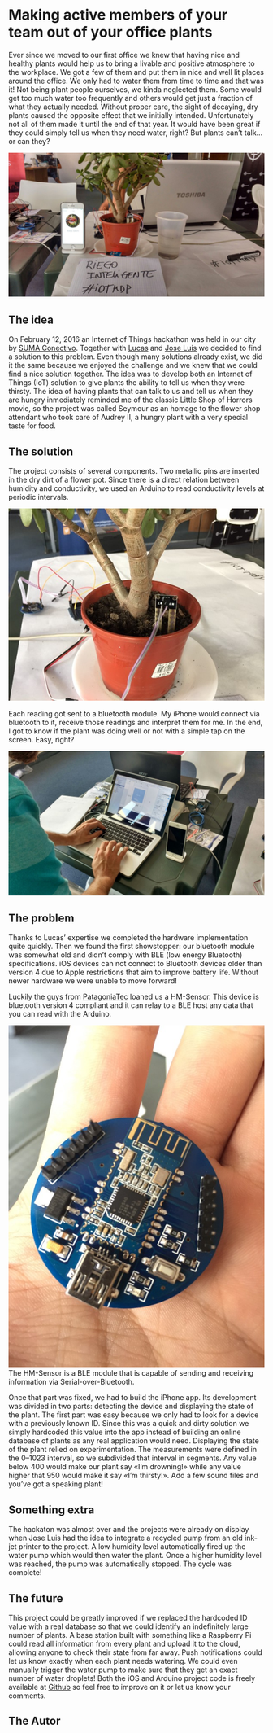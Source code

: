 # Making active members of your team out of your office plants

Ever since we moved to our first office we knew that having nice and healthy plants would help us to bring a livable and positive atmosphere to the workplace. We got a few of them and put them in nice and well lit places around the office. We only had to water them from time to time and that was it!
Not being plant people ourselves, we kinda neglected them. Some would get too much water too frequently and others would get just a fraction of what they actually needed. Without proper care, the sight of decaying, dry plants caused the opposite effect that we initially intended. Unfortunately not all of them made it until the end of that year. It would have been great if they could simply tell us when they need water, right? But plants can’t talk… or can they?

![img1](docs/img/img1.jpeg)

## The idea

On February 12, 2016 an Internet of Things hackathon was held in our city by [SUMA Conectivo](https://web.archive.org/web/20160426044837/http://sumaconectivo.org/index.html). Together with [Lucas](https://twitter.com/lmtreser) and [Jose Luis](http://www.roboticaeducativa.com/) we decided to find a solution to this problem. Even though many solutions already exist, we did it the same because we enjoyed the challenge and we knew that we could find a nice solution together. The idea was to develop both an Internet of Things (IoT) solution to give plants the ability to tell us when they were thirsty.
The idea of having plants that can talk to us and tell us when they are hungry inmediately reminded me of the classic Little Shop of Horrors movie, so the project was called Seymour as an homage to the flower shop attendant who took care of Audrey II, a hungry plant with a very special taste for food.

## The solution

The project consists of several components. Two metallic pins are inserted in the dry dirt of a flower pot. Since there is a direct relation between humidity and conductivity, we used an Arduino to read conductivity levels at periodic intervals.

![img2](docs/img/img2.jpeg)

Each reading got sent to a bluetooth module. My iPhone would connect via bluetooth to it, receive those readings and interpret them for me. In the end, I got to know if the plant was doing well or not with a simple tap on the screen. Easy, right?

![img3](docs/img/img3.jpeg)

## The problem

Thanks to Lucas’ expertise we completed the hardware implementation quite quickly. Then we found the first showstopper: our bluetooth module was somewhat old and didn’t comply with BLE (low energy Bluetooth) specifications. iOS devices can not connect to Bluetooth devices older than version 4 due to Apple restrictions that aim to improve battery life. Without newer hardware we were unable to move forward!

Luckily the guys from [PatagoniaTec](https://patagoniatec.com/) loaned us a HM-Sensor. This device is bluetooth version 4 compliant and it can relay to a BLE host any data that you can read with the Arduino.

![img4](docs/img/img4.jpeg)
The HM-Sensor is a BLE module that is capable of sending and receiving information via Serial-over-Bluetooth.

Once that part was fixed, we had to build the iPhone app. Its development was divided in two parts: detecting the device and displaying the state of the plant. The first part was easy because we only had to look for a device with a previously known ID. Since this was a quick and dirty solution we simply hardcoded this value into the app instead of building an online database of plants as any real application would need.
Displaying the state of the plant relied on experimentation. The measurements were defined in the 0–1023 interval, so we subdivided that interval in segments. Any value below 400 would make our plant say «I’m drowning!» while any value higher that 950 would make it say «I’m thirsty!». Add a few sound files and you’ve got a speaking plant!

## Something extra

The hackaton was almost over and the projects were already on display when Jose Luis had the idea to integrate a recycled pump from an old ink-jet printer to the project. A low humidity level automatically fired up the water pump which would then water the plant. Once a higher humidity level was reached, the pump was automatically stopped. The cycle was complete!

## The future

This project could be greatly improved if we replaced the hardcoded ID value with a real database so that we could identify an indefinitely large number of plants. A base station built with something like a Raspberry Pi could read all information from every plant and upload it to the cloud, allowing anyone to check their state from far away. Push notifications could let us know exactly when each plant needs watering. We could even manually trigger the water pump to make sure that they get an exact number of water droplets!
Both the iOS and Arduino project code is freely available at [Github](https://github.com/leandrinux/seymour) so feel free to improve on it or let us know your comments.

## The Autor

